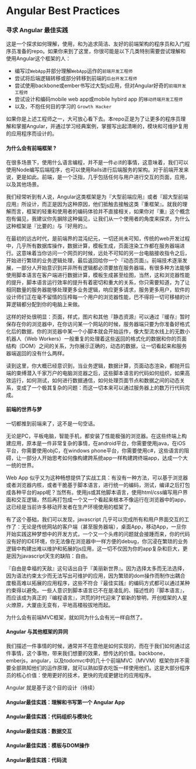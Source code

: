 # Angular Best Practices

### 寻求 Angular 最佳实践

这是一个探求如何理解，使用，和为追求简洁、友好的前端架构的程序员和入门程序员准备的repo。如果你来到了这里，你很可能是以下几类特别需要尝试理解和使用Angular这个框架的人：

- 编写过`WebApp`并部分理解`WebApp`运作的`前端开发工程师`
- 尝试将后端逻辑转移或部分转移到前端的`后台开发工程师`
- 尝试使用backbone或ember书写过大型js应用，但对Angular好奇的`前端开发工程师`
- 尝试设计和编码mobile web app或mobile hybird app 的`移动终端开发工程师`
- 以及，不抱任何目的学习的 `Growth Hacker`

如果你是上述工程师之一，大可放心看下去。本repo正是为了让更多的程序员理解和掌握Angular，并通过学习经典案例，掌握写出起清晰的，模块和可维护复用的应用程序而设计的。

#### 为什么会有前端框架 ?

在很多场景下，使用什么语言编程，并不是一件`必须`的事情，这意味着，我们可以使用Node编写后端程序，也可以使用Rails进行后端服务的架构。对于前端开发来说，更是如此。前端，是一个泛指，几乎包括任何与用户进行交互的页面，应用，以及其他场景。

我们经常听到有人说，Angular这类框架是为『大型前端应用』或者『超大型前端应用』所设计，而正是因为这种原因，他们抵触去接触这类『重框架』。就我的理解而言，框架的轻重和使用者的编码体验并不直接相关，如果你对『重』这个概念抱有偏见，我建议你先摒除这种偏见，让我们从一个使用者的角度来探求，为什么这种框架是『比要的』与『好用的』。

在最初的远古时代，是前端界的混沌纪元，一切还尚未可知，传统的web开发过程中，几乎所有数据库操作，数据计算，模板生成，页面渲染工作都在服务器端进行。这意味着当你访问一个网页的时候，远处不可知的另一台电脑接收指令之后，开始进行繁琐的业务逻辑处理，最后返回给你一个『动态页面』。前端技术逐渐发展，一部分人开始意识到并非所有逻辑都必须要放在服务器端，有很多种方法能够使用脚本语言在客户端进行数据计算，模板生成甚至绘图，当然，这和浏览器性能的提升，脚本语言运行效率的提升有着密切和重大的关系，你只需要知道，为了让相同数量的服务器能够处理更多业务逻辑，响应更多请求，服务更多用户，软件的设计师们正在毫不留情的压榨每一个用户的浏览器性能，巴不得将一切可移植的计算逻辑都分配到你的电脑上来做。

这样的好处很明显：页面，样式，图片和其他『静态资源』可以通过『缓存』暂时保存在你的浏览器中，在你访问某一个网站的时候，服务器端只要为你准备好格式化后的数据，你的浏览器中某一个小脚本就会开始运作，像大型流水线上的无数小机器人（Web Workers）一般重复的处理着这些返回的格式化的数据和你的页面结构（DOM）之间的关系，为你展示正确的，动态的数据，让一切看起来和服务器端返回的没有什么两样。

读到这里，你大概已经意识到，当业务逻辑，数据计算，页面动态渲染，都抛开后端的束缚潜入千家万户的电脑浏览器之后，这些脚本语言的代码如何组织，如果高效运行，如何测试，如何进行数据通信，如何处理页面节点和数据之间的动态关系，变成了一个极其复杂的问题：而这一切本来可以通过服务器上的数万行代码完成。

#### 前端的世界与梦

一切都推到前端来了，这不是一句空话。

无论是PC，平板电脑，智能手机，都安装了性能极强的浏览器。在这些终端上构建应用，原本是一件非常复杂的事情，在android平台，你需要使用java，在iOS平台，你需要使用objC，在windows phone平台，你需要使用c#，这些语言的阻碍，让一部分人开始思考如何像构建跨系统app一样构建跨终端app，达成一个大一统的世界。

Web App 似乎又为这种畅想提供了实战工具：有没有一种方法，可以基于浏览器或者浏览器内核，或者干脆基于脚本语言，进行统一的编码，测试，编译之后打包成各种平台的app呢？当然有。使用js或其他脚本语言，使用html/css编写用户界面和交互逻辑，然后再打包成一个又一个看起来根本不像运行在浏览器中的app，这已经是当前许多移动开发者在生产环境使用的框架了。

有了这个基础，我们可以发现，javascript 几乎可以完成所有和用户界面交互的工作了：无论是传统网站的客户端（甚至服务器端），桌面App，移动App，一旦你开始实践这种梦想中的开发方式，一个又一个头疼的问题就会接踵而来，你的代码没有好的IDE环境，你无法像在浏览器中一样方便的debug，你沉浸在繁琐的业务逻辑中构建出难以维护和拓展的js应用，这一切不仅因为你的app复杂和巨大，更是因为javascript天生的缺陷：自由。

『自由是幸福的天敌』这句话出自于『美丽新世界』。因为选择太多而无法选择，因为语法约束太少而无法写出可维护的应用，因为繁琐的dom操作而制作出耦合度极高难以拓展的应用程序，这些不符合『最佳实践』的编码方式都可以通过某种约束得以避免。一些人意识到脚本语言已不在是凌乱的、描述性的『脚本语言』，而应该成为真正的『编程语言』，洪荒的时代迎来了崭新的黎明，开创框架的人星火燎原，大厦由无变有，平地高楼般拔地而起。

为什么会有前端MVC框架，就如同为什么会有光一样自然了。

#### Angular 与其他框架的异同

我们描述一件事情的时候，通常并不在意他是如何实现的，而在于我们如何通过这件事情，这个事物，带来我们想要的效果，想传达的价值。backbone，emberjs，angular，以及todomvc中的几十个前端MVC（MVVM）框架你并不需要全部熟知他们的运作原理，就可以熟如穿衣吃饭一样使用他们。这是大部分程序员的核心价值：使用更好的技术，更快的完成更健壮的应用程序。

Angular 就是基于这个目的设计（待续）

#### Angular最佳实践：理解和书写第一个 Angular App

#### Angular最佳实践：代码组织与模块化

#### Angular最佳实践：数据交互

#### Angular最佳实践：模板与DOM操作

#### Angular最佳实践：代码流





